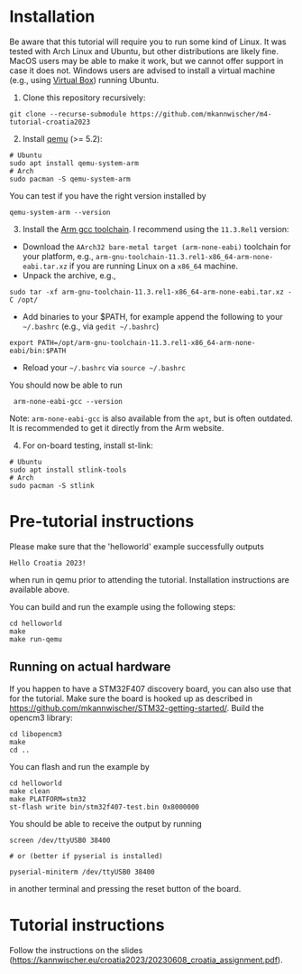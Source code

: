 # Installation
Be aware that this tutorial will require you to run some kind of Linux.
It was tested with Arch Linux and Ubuntu, but other distributions are likely
fine. MacOS users may be able to make it work, but we cannot offer support
in case it does not.
Windows users are advised to install a virtual machine (e.g., using
[Virtual Box](https://www.virtualbox.org/)) running Ubuntu.


1) Clone this repository recursively:
```
git clone --recurse-submodule https://github.com/mkannwischer/m4-tutorial-croatia2023
```

2) Install [qemu](https://www.qemu.org/) (>= 5.2):
```
# Ubuntu
sudo apt install qemu-system-arm
# Arch
sudo pacman -S qemu-system-arm
```

You can test if you have the right version installed by
```
qemu-system-arm --version
```

3) Install the [Arm gcc toolchain](https://developer.arm.com/downloads/-/arm-gnu-toolchain-downloads).
I recommend using the `11.3.Rel1` version: 
 - Download the `AArch32 bare-metal target (arm-none-eabi)` toolchain for your platform, e.g., `arm-gnu-toolchain-11.3.rel1-x86_64-arm-none-eabi.tar.xz` if you are running Linux on a `x86_64` machine.
 - Unpack the archive, e.g.,
```
sudo tar -xf arm-gnu-toolchain-11.3.rel1-x86_64-arm-none-eabi.tar.xz -C /opt/
```
 - Add binaries to your $PATH, for example append the following to your `~/.bashrc` (e.g., via `gedit ~/.bashrc`)
```
export PATH=/opt/arm-gnu-toolchain-11.3.rel1-x86_64-arm-none-eabi/bin:$PATH
```
  - Reload your `~/.bashrc` via `source ~/.bashrc`

You should now be able to run
```
 arm-none-eabi-gcc --version
```

Note: `arm-none-eabi-gcc` is also available from the `apt`, but is often outdated.
It is recommended to get it directly from the Arm website.

4) For on-board testing, install st-link:
```
# Ubuntu
sudo apt install stlink-tools
# Arch
sudo pacman -S stlink
```

# Pre-tutorial instructions

Please make sure that the 'helloworld' example successfully outputs
```
Hello Croatia 2023!
```
when run in qemu prior to attending the tutorial.
Installation instructions are available above.

You can build and run the example using the following steps:
```
cd helloworld
make
make run-qemu
```

## Running on actual hardware

If you happen to have a STM32F407 discovery board, you can also use that for the
tutorial.
Make sure the board is hooked up as described in https://github.com/mkannwischer/STM32-getting-started/.
Build the opencm3 library:
```
cd libopencm3
make
cd ..
```

You can flash and run the example by
```
cd helloworld
make clean
make PLATFORM=stm32
st-flash write bin/stm32f407-test.bin 0x8000000
```

You should be able to receive the output by running
```
screen /dev/ttyUSB0 38400

# or (better if pyserial is installed)

pyserial-miniterm /dev/ttyUSB0 38400
```
in another terminal and pressing the reset button of the board.

# Tutorial instructions

Follow the instructions on the slides (https://kannwischer.eu/croatia2023/20230608_croatia_assignment.pdf).

